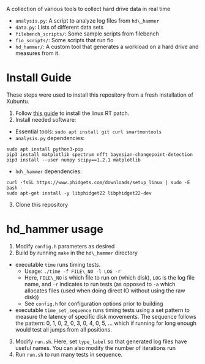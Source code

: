 A collection of various tools to collect hard drive data in real time

- `analysis.py`: A script to analyze log files from `hd\_hammer`
- `data.py`: Lists of different data sets
- `filebench_scripts/`: Some sample scripts from filebench
- `fio_scripts/`: Some scripts that run fio
- `hd_hammer/`: A custom tool that generates a workload on a hard drive and
  measures from it.


# Install Guide
These steps were used to install this repository from a fresh installation of Xubuntu.

1. Follow [this guide](https://www.myheap.com/cnc-stuff/linuxcnc-emc2/92-my-heap-articles/computer-numerical-control/linuxcnc/written-tutorials/198-compiling-a-realtime-kernel-for-linuxcnc.html) to install the linux RT patch.
2. Install needed software:
  - Essential tools: `sudo apt install git curl smartmontools`
  - `analysis.py` dependencies: 
```
sudo apt install python3-pip
pip3 install matplotlib spectrum nfft bayesian-changepoint-detection
pip3 install --user numpy scipy==1.2.1 matplotlib
```
  - `hd\_hammer` dependencies: 
```
curl -fsSL https://www.phidgets.com/downloads/setup_linux | sudo -E bash -
sudo apt-get install -y libphidget22 libphidget22-dev
```
3. Clone this repository

# hd\_hammer usage
1. Modify `config.h` parameters as desired
2. Build by running `make` in the `hd\_hammer` directory
- executable `time` runs timing tests.
  - Usage: `./time -f FILE\_NO -l LOG -r`
  - Here, `FILE\_NO` is which file to run on (which disk), `LOG` is the log file name, and `-r` indicates to run tests (as opposed to `-a` which allocates files (used when doing direct IO without using the raw disk))
  - See `config.h` for configuration options prior to building
- executable `time_set_sequence` runs timing tests using a set pattern to measure the latency of specific disk movements. The sequence follows the pattern: 0, 1, 0, 2, 0, 3, 0, 4, 0, 5, ... which if running for long enough would test all jumps from all positions.
3. Modify `run.sh`. Here, set `type_label` so that generated log files have useful names. You can also modify the number of iterations run
4. Run `run.sh` to run many tests in sequence.
